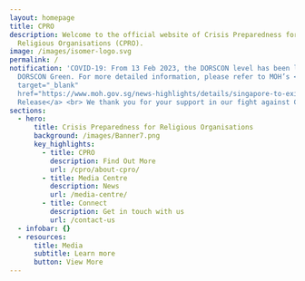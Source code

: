 ```yaml
---
layout: homepage
title: CPRO
description: Welcome to the official website of Crisis Preparedness for
  Religious Organisations (CPRO).
image: /images/isomer-logo.svg
permalink: /
notification: 'COVID-19: From 13 Feb 2023, the DORSCON level has been lowered to
  DORSCON Green. For more detailed information, please refer to MOH’s <a
  target="_blank"
  href="https://www.moh.gov.sg/news-highlights/details/singapore-to-exit-acute-phase-of-pandemic">Press
  Release</a> <br> We thank you for your support in our fight against COVID-19.'
sections:
  - hero:
      title: Crisis Preparedness for Religious Organisations
      background: /images/Banner7.png
      key_highlights:
        - title: CPRO
          description: Find Out More
          url: /cpro/about-cpro/
        - title: Media Centre
          description: News
          url: /media-centre/
        - title: Connect
          description: Get in touch with us
          url: /contact-us
  - infobar: {}
  - resources:
      title: Media
      subtitle: Learn more
      button: View More
---
```


